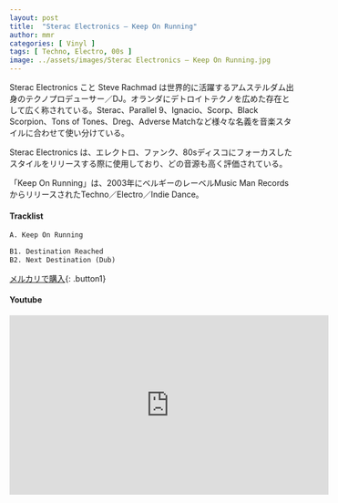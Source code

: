 ```yaml
---
layout: post
title:  "Sterac Electronics – Keep On Running"
author: mmr
categories: [ Vinyl ]
tags: [ Techno, Electro, 00s ]
image: ../assets/images/Sterac Electronics – Keep On Running.jpg
---
```


Sterac Electronics こと Steve Rachmad は世界的に活躍するアムステルダム出身のテクノプロデューサー／DJ。オランダにデトロイトテクノを広めた存在として広く称されている。Sterac、Parallel 9、Ignacio、Scorp、Black Scorpion、Tons of Tones、Dreg、Adverse Matchなど様々な名義を音楽スタイルに合わせて使い分けている。

Sterac Electronics は、エレクトロ、ファンク、80sディスコにフォーカスしたスタイルをリリースする際に使用しており、どの音源も高く評価されている。

「Keep On Running」は、2003年にベルギーのレーベルMusic Man RecordsからリリースされたTechno／Electro／Indie Dance。


#### Tracklist
```md
A. Keep On Running

B1. Destination Reached
B2. Next Destination (Dub)
```

[メルカリで購入](https://jp.mercari.com/item/m61999603312?afid=6142608987){: .button1}

#### Youtube
<iframe width="560" height="315" src="https://www.youtube.com/embed/7RHqlCwz2jU?si=ZoK0KYr7wdQ5Dq_n" title="YouTube video player" frameborder="0" allow="accelerometer; autoplay; clipboard-write; encrypted-media; gyroscope; picture-in-picture; web-share" referrerpolicy="strict-origin-when-cross-origin" allowfullscreen></iframe>